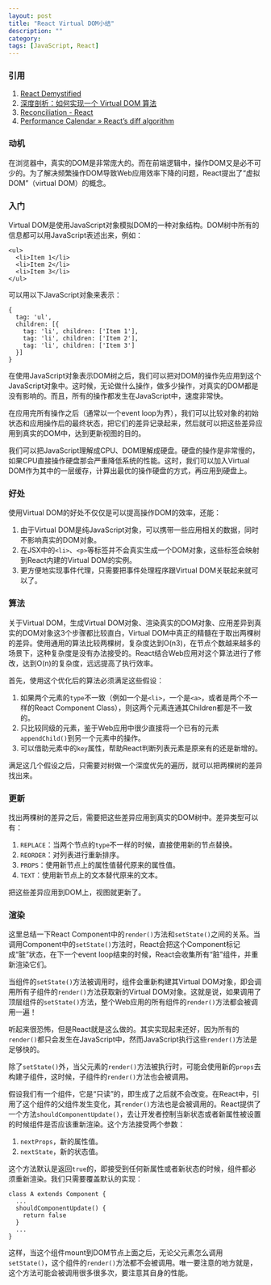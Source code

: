 ```yaml
---
layout: post
title: "React Virtual DOM小结"
description: ""
category: 
tags: [JavaScript, React]
---
```


### 引用

1. [React Demystified](http://blog.reverberate.org/2014/02/react-demystified.html)
1. [深度剖析：如何实现一个 Virtual DOM 算法](https://github.com/livoras/blog/issues/13)
1. [Reconciliation - React](https://facebook.github.io/react/docs/reconciliation.html)
1. [Performance Calendar » React’s diff algorithm](http://calendar.perfplanet.com/2013/diff/)

### 动机

在浏览器中，真实的DOM是非常庞大的。而在前端逻辑中，操作DOM又是必不可少的。为了解决频繁操作DOM导致Web应用效率下降的问题，React提出了“虚拟DOM”（virtual DOM）的概念。

### 入门

Virtual DOM是使用JavaScript对象模拟DOM的一种对象结构。DOM树中所有的信息都可以用JavaScript表述出来，例如：

    <ul>
      <li>Item 1</li>
      <li>Item 2</li>
      <li>Item 3</li>
    </ul>

可以用以下JavaScript对象来表示：

    {
      tag: 'ul',
      children: [{
        tag: 'li', children: ['Item 1'],
        tag: 'li', children: ['Item 2'],
        tag: 'li', children: ['Item 3']
      }]
    }

在使用JavaScript对象表示DOM树之后，我们可以把对DOM的操作先应用到这个JavaScript对象中。这时候，无论做什么操作，做多少操作，对真实的DOM都是没有影响的。而且，所有的操作都发生在JavaScript中，速度非常快。

在应用完所有操作之后（通常以一个event loop为界），我们可以比较对象的初始状态和应用操作后的最终状态，把它们的差异记录起来，然后就可以把这些差异应用到真实的DOM中，达到更新视图的目的。

我们可以把JavaScript理解成CPU、DOM理解成硬盘。硬盘的操作是非常慢的，如果CPU直接操作硬盘那会严重降低系统的性能。这时，我们可以加入Virtual DOM作为其中的一层缓存，计算出最优的操作硬盘的方式，再应用到硬盘上。

### 好处

使用Virtual DOM的好处不仅仅是可以提高操作DOM的效率，还能：

1. 由于Virtual DOM是纯JavaScript对象，可以携带一些应用相关的数据，同时不影响真实的DOM对象。
2. 在JSX中的`<li>`、`<p>`等标签并不会真实生成一个DOM对象，这些标签会映射到React内建的Virtual DOM的实例。
3. 更方便地实现事件代理，只需要把事件处理程序跟Virtual DOM关联起来就可以了。

### 算法

关于Virtual DOM，生成Virtual DOM对象、渲染真实的DOM对象、应用差异到真实的DOM对象这3个步骤都比较直白，Virtual DOM中真正的精髓在于取出两棵树的差异。使用通用的算法比较两棵树，复杂度达到O(n3)，在节点个数越来越多的场景下，这种复杂度是没有办法接受的。React结合Web应用对这个算法进行了修改，达到O(n)的复杂度，远远提高了执行效率。

首先，使用这个优化后的算法必须满足这些假设：

1. 如果两个元素的`type`不一致（例如一个是`<li>`，一个是`<a>`，或者是两个不一样的React Component Class），则这两个元素连通其Children都是不一致的。
2. 只比较同级的元素，鉴于Web应用中很少直接将一个已有的元素`appendChild()`到另一个元素中的操作。
3. 可以借助元素中的`key`属性，帮助React判断列表元素是原来有的还是新增的。

满足这几个假设之后，只需要对树做一个深度优先的遍历，就可以把两棵树的差异找出来。

### 更新

找出两棵树的差异之后，需要把这些差异应用到真实的DOM树中。差异类型可以有：

1. `REPLACE`：当两个节点的`type`不一样的时候，直接使用新的节点替换。
2. `REORDER`：对列表进行重新排序。
3. `PROPS`：使用新节点上的属性值替代原来的属性值。
4. `TEXT`：使用新节点上的文本替代原来的文本。

把这些差异应用到DOM上，视图就更新了。

### 渲染

这里总结一下React Component中的`render()`方法和`setState()`之间的关系。当调用Component中的`setState()`方法时，React会把这个Component标记成“脏”状态，在下一个event loop结束的时候，React会收集所有“脏”组件，并重新渲染它们。

当组件的`setState()`方法被调用时，组件会重新构建其Virtual DOM对象，即会调用所有子组件的`render()`方法获取新的Virtual DOM对象。这就是说，如果调用了顶层组件的`setState()`方法，整个Web应用的所有组件的`render()`方法都会被调用一遍！

听起来很恐怖，但是React就是这么做的。其实实现起来还好，因为所有的`render()`都只会发生在JavaScript中，然而JavaScript执行这些`render()`方法是足够快的。

除了`setState()`外，当父元素的`render()`方法被执行时，可能会使用新的`props`去构建子组件，这时候，子组件的`render()`方法也会被调用。

假设我们有一个组件，它是“只读”的，即生成了之后就不会改变。在React中，引用了这个组件的父组件发生变化，其`render()`方法也是会被调用的。React提供了一个方法`shouldComponentUpdate()`，去让开发者控制当新状态或者新属性被设置的时候组件是否应该重新渲染。这个方法接受两个参数：

1. `nextProps`，新的属性值。
2. `nextState`，新的状态值。

这个方法默认是返回`true`的，即接受到任何新属性或者新状态的时候，组件都必须重新渲染。我们只需要覆盖默认的实现：

    class A extends Component {
      ...
      shouldComponentUpdate() {
        return false
      }
      ...
    }

这样，当这个组件mount到DOM节点上面之后，无论父元素怎么调用`setState()`，这个组件的`render()`方法都不会被调用。唯一要注意的地方就是，这个方法可能会被调用很多很多次，要注意其自身的性能。
